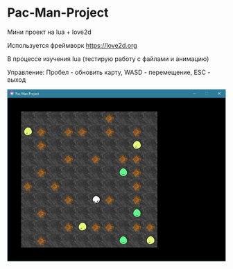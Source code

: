 # Pac-Man-Project
Мини проект на lua + love2d

Используется фреймворк https://love2d.org

В процессе изучения lua (тестирую работу с файлами и анимацию)

Управление: Пробел - обновить карту, WASD - перемещение, ESC - выход

![GitHub Logo](/logo2.jpg)
